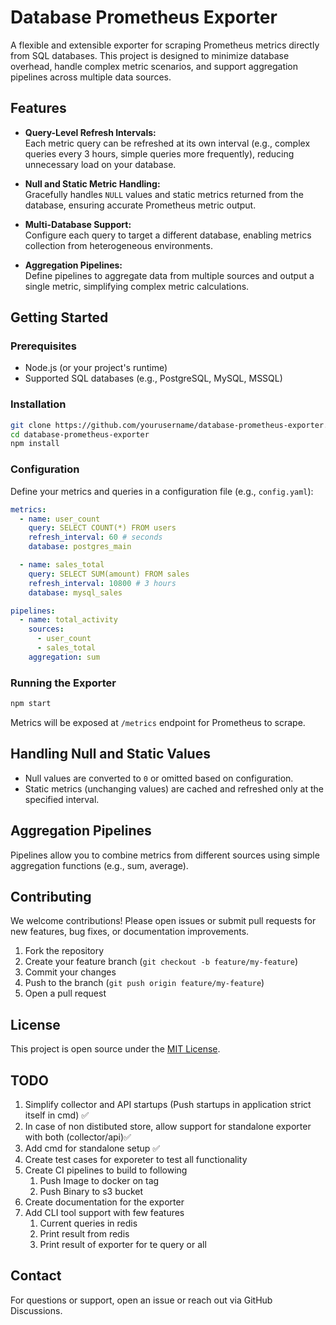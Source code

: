 # Database Prometheus Exporter

A flexible and extensible exporter for scraping Prometheus metrics directly from SQL databases. This project is designed to minimize database overhead, handle complex metric scenarios, and support aggregation pipelines across multiple data sources.

## Features

- **Query-Level Refresh Intervals:**  
  Each metric query can be refreshed at its own interval (e.g., complex queries every 3 hours, simple queries more frequently), reducing unnecessary load on your database.

- **Null and Static Metric Handling:**  
  Gracefully handles `NULL` values and static metrics returned from the database, ensuring accurate Prometheus metric output.

- **Multi-Database Support:**  
  Configure each query to target a different database, enabling metrics collection from heterogeneous environments.

- **Aggregation Pipelines:**  
  Define pipelines to aggregate data from multiple sources and output a single metric, simplifying complex metric calculations.

## Getting Started

### Prerequisites

- Node.js (or your project's runtime)
- Supported SQL databases (e.g., PostgreSQL, MySQL, MSSQL)

### Installation

```bash
git clone https://github.com/yourusername/database-prometheus-exporter.git
cd database-prometheus-exporter
npm install
```

### Configuration

Define your metrics and queries in a configuration file (e.g., `config.yaml`):

```yaml
metrics:
  - name: user_count
    query: SELECT COUNT(*) FROM users
    refresh_interval: 60 # seconds
    database: postgres_main

  - name: sales_total
    query: SELECT SUM(amount) FROM sales
    refresh_interval: 10800 # 3 hours
    database: mysql_sales

pipelines:
  - name: total_activity
    sources:
      - user_count
      - sales_total
    aggregation: sum
```

### Running the Exporter

```bash
npm start
```

Metrics will be exposed at `/metrics` endpoint for Prometheus to scrape.

## Handling Null and Static Values

- Null values are converted to `0` or omitted based on configuration.
- Static metrics (unchanging values) are cached and refreshed only at the specified interval.

## Aggregation Pipelines

Pipelines allow you to combine metrics from different sources using simple aggregation functions (e.g., sum, average).

## Contributing

We welcome contributions! Please open issues or submit pull requests for new features, bug fixes, or documentation improvements.

1. Fork the repository
2. Create your feature branch (`git checkout -b feature/my-feature`)
3. Commit your changes
4. Push to the branch (`git push origin feature/my-feature`)
5. Open a pull request

## License

This project is open source under the [MIT License](LICENSE).

## TODO

1. Simplify collector and API startups (Push startups in application strict itself in cmd) ✅
2. In case of non distibuted store, allow support for standalone exporter with both (collector/api)✅
3. Add cmd for standalone setup ✅
4. Create test cases for exporeter to test all functionality
5. Create CI pipelines to build to following
   1. Push Image to docker on tag
   2. Push Binary to s3 bucket
6. Create documentation for the exporter
7. Add CLI tool support with few features
   1. Current queries in redis
   2. Print result from redis
   3. Print result of exporter for te query or all

## Contact

For questions or support, open an issue or reach out via GitHub Discussions.
